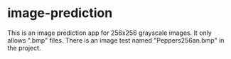 # image-prediction
This is an image prediction app for 256x256 grayscale images.
It only allows ".bmp" files.
There is an image test named "Peppers256an.bmp" in the project.
